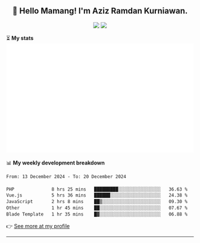 <h2 align="center">👋 Hello Mamang! I'm Aziz Ramdan Kurniawan.</h2>  
<p align="center">
  <img src="https://komarev.com/ghpvc/?username=azizramdan">
  <img src="https://wakatime.com/badge/user/90056fa0-4c31-4eca-954e-2a3ac05896f9.svg">
</p>
    
⏳ **My stats**  
![](https://raw.githubusercontent.com/azizramdan/github-stats/master/generated/overview.svg#gh-dark-mode-only)

📊 **My weekly development breakdown**
<!--START_SECTION:waka-->

```txt
From: 13 December 2024 - To: 20 December 2024

PHP              8 hrs 25 mins   █████████░░░░░░░░░░░░░░░░   36.63 %
Vue.js           5 hrs 36 mins   ██████░░░░░░░░░░░░░░░░░░░   24.38 %
JavaScript       2 hrs 8 mins    ██▒░░░░░░░░░░░░░░░░░░░░░░   09.30 %
Other            1 hr 45 mins    ██░░░░░░░░░░░░░░░░░░░░░░░   07.67 %
Blade Template   1 hr 35 mins    █▓░░░░░░░░░░░░░░░░░░░░░░░   06.88 %
```

<!--END_SECTION:waka-->
👉 [See more at my profile](https://wakatime.com/@azizramdan)
***
